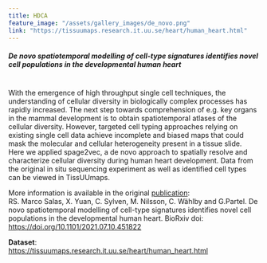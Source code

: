 ```yaml
---
title: HDCA 
feature_image: "/assets/gallery_images/de_novo.png"
link: "https://tissuumaps.research.it.uu.se/heart/human_heart.html"
---
```


##### De novo spatiotemporal modelling of cell-type signatures identifies novel cell populations in the developmental human heart
<br/>
With the emergence of high throughput single cell techniques, the understanding of cellular diversity in biologically complex processes has rapidly increased. The next step towards comprehension of e.g. key organs in the mammal development is to obtain spatiotemporal atlases of the cellular diversity. However, targeted cell typing approaches relying on existing single cell data achieve incomplete and biased maps that could mask the molecular and cellular heterogeneity present in a tissue slide. Here we applied spage2vec, a de novo approach to spatially resolve and characterize cellular diversity during human heart development. Data from the original in situ sequencing experiment as well as identified cell types can be viewed in TissUUmaps. 

More information is available in the original <a href="https://doi.org/10.1101/2021.07.10.451822"> publication</a>: \
RS. Marco Salas, X. Yuan,  C. Sylven,  M. Nilsson,  C. Wählby and  G.Partel. De novo spatiotemporal modelling of cell-type signatures identifies novel cell populations in the developmental human heart. BioRxiv doi: <a href="https://doi.org/10.1101/2021.07.10.451822"> https://doi.org/10.1101/2021.07.10.451822</a>

**Dataset**: \
<a href="https://tissuumaps.research.it.uu.se/heart/human_heart.html"> https://tissuumaps.research.it.uu.se/heart/human_heart.html</a>